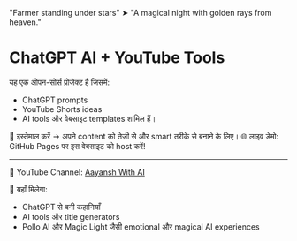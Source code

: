"Farmer standing under stars" ➤ "A magical night with golden rays from heaven."
# ChatGPT AI + YouTube Tools

यह एक ओपन-सोर्स प्रोजेक्ट है जिसमें:
- ChatGPT prompts
- YouTube Shorts ideas
- AI tools और वेबसाइट templates शामिल हैं।

🧠 इस्तेमाल करें → अपने content को तेजी से और smart तरीके से बनाने के लिए।
🌐 लाइव डेमो: GitHub Pages पर इस वेबसाइट को host करें!


---

🔗 YouTube Channel: [Aayansh With AI](https://youtube.com/@aayanshwithai)

🎯 यहाँ मिलेगा:
- ChatGPT से बनी कहानियाँ
- AI tools और title generators
- Pollo AI और Magic Light जैसी emotional और magical AI experiences
